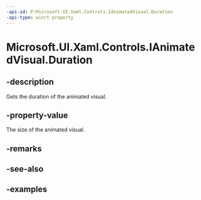 ```yaml
---
-api-id: P:Microsoft.UI.Xaml.Controls.IAnimatedVisual.Duration
-api-type: winrt property
---
```


<!-- Property syntax.
public TimeSpan Duration { get; }
-->

# Microsoft.UI.Xaml.Controls.IAnimatedVisual.Duration

## -description

Gets the duration of the animated visual.

## -property-value

The size of the animated visual.

## -remarks

## -see-also

## -examples
